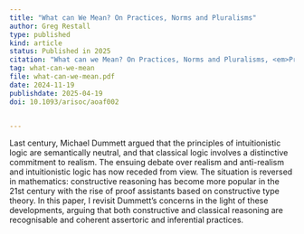 ```yaml
---
title: "What can We Mean? On Practices, Norms and Pluralisms"
author: Greg Restall
type: published
kind: article
status: Published in 2025 
citation: "What can we Mean? On Practices, Norms and Pluralisms, <em>Proceedings of the Aristotelian Society</em> (125):1, April 2025, 23–43"
tag: what-can-we-mean 
file: what-can-we-mean.pdf
date: 2024-11-19 
publishdate: 2025-04-19
doi: 10.1093/arisoc/aoaf002


---
```

Last century, Michael Dummett argued that the principles of 
intuitionistic logic are semantically neutral, and that classical logic
involves a distinctive commitment to realism. The ensuing debate over realism
and anti-realism and intuitionistic logic has now receded from view. The
situation is reversed in mathematics: constructive reasoning has become more
popular in the 21st century with the rise of proof assistants based on
constructive type theory. In this paper, I revisit Dummett’s concerns in the
light of these developments, arguing that both constructive and classical
reasoning are recognisable and coherent assertoric and inferential practices.


